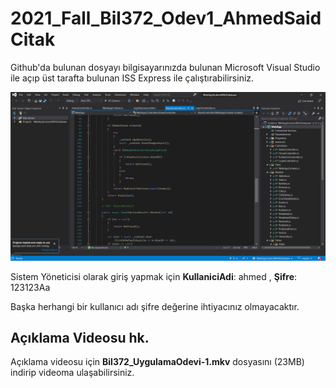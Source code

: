 # 2021_Fall_Bil372_Odev1_AhmedSaidCitak

Github'da bulunan dosyayı bilgisayarınızda bulunan Microsoft Visual Studio ile açıp üst tarafta bulunan ISS Express ile çalıştırabilirsiniz.

<img src="assets/image-20211116173501511.png">

Sistem Yöneticisi olarak giriş yapmak için **KullaniciAdi**: ahmed , **Şifre**: 123123Aa 

Başka  herhangi bir kullanıcı adı şifre değerine ihtiyacınız olmayacaktır.

## Açıklama Videosu hk.

Açıklama videosu için **Bil372_UygulamaOdevi-1.mkv** dosyasını (23MB) indirip videoma ulaşabilirsiniz.
